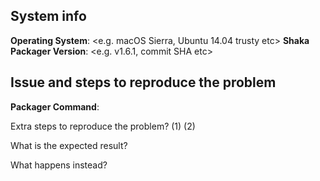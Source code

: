 ## System info
**Operating System**: <e.g. macOS Sierra, Ubuntu 14.04 trusty etc>
**Shaka Packager Version**: <e.g. v1.6.1, commit SHA etc>

## Issue and steps to reproduce the problem

**Packager Command**:

Extra steps to reproduce the problem?
(1)
(2)

What is the expected result?

What happens instead?

<Please attach the input files.>
<Please provide any additional information below.>